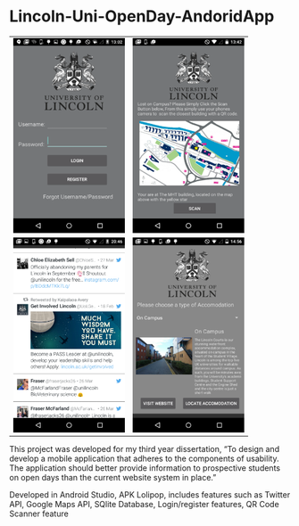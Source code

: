 # Lincoln-Uni-OpenDay-AndoridApp
<table >
  <tr>
    <td align="left"><img src="https://github.com/dbeckerton94/Lincoln-Uni-OpenDay-AndoridApp/blob/master/app.png?raw=true" alt="alt text"     width="200" height="350"></td>
    <td align="right"><img src="https://github.com/dbeckerton94/Lincoln-Uni-OpenDay-AndoridApp/blob/master/app1.png?raw=true" alt="alt  text" width="200" height="350"/></td>
  </tr>
   
   <tr>
    <td align="left"><img src="https://github.com/dbeckerton94/Lincoln-Uni-OpenDay-AndoridApp/blob/master/app2.png?raw=true" alt="alt text"     width="200" height="350"></td>
    <td align="right"><img src="https://github.com/dbeckerton94/Lincoln-Uni-OpenDay-AndoridApp/blob/master/app3.png?raw=true" alt="alt  text" width="200" height="350"/></td>
  </tr>
</table>

This project was developed for my third year dissertation, “To design and develop a mobile application that adheres to the components of usability. The application should better provide information to prospective students on open days than the current website system in place.”

Developed in Android Studio, APK Lolipop, includes features such as Twitter API, Google Maps API, SQlite Database, Login/register features,
QR Code Scanner feature
